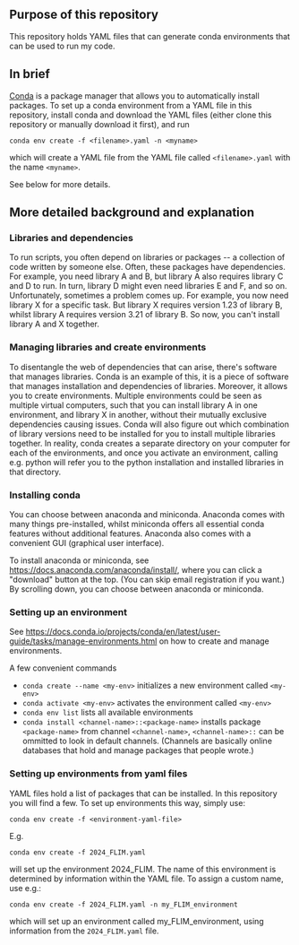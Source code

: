 

## Purpose of this repository

This repository holds YAML files that can generate conda environments that can be used to run my code.

## In brief

[Conda](https://docs.conda.io/projects/conda/en/stable/) is a package manager that allows you to automatically install packages. 
To set up a conda environment from a YAML file in this repository, install conda and download the YAML files (either clone this repository or manually download it first), and run

```conda env create -f <filename>.yaml -n <myname>```

which will create a YAML file from the YAML file called `<filename>.yaml` with the name `<myname>`.

See below for more details.

## More detailed background and explanation

### Libraries and dependencies 
To run scripts, you often depend on libraries or packages -- a collection of code written by someone else. Often, these packages have dependencies. For example, you need library A and B, but library A also requires library C and D to run. In turn, library D might even need libraries E and F, and so on. Unfortunately, sometimes a problem comes up. For example, you now need library X for a specific task. But library X requires version 1.23 of library B, whilst library A requires version 3.21 of library B. So now, you can't install library A and X together.

### Managing libraries and create environments
To disentangle the web of dependencies that can arise, there's software that manages libraries. Conda is an example of this, it is a piece of software that manages installation and dependencies of libraries. Moreover, it allows you to create environments. Multiple environments could be seen as multiple virtual computers, such that you can install library A in one environment, and library X in another, without their mutually exclusive dependencies causing issues. Conda will also figure out which combination of library versions need to be installed for you to install multiple libraries together. In reality, conda creates a separate directory on your computer for each of the environments, and once you activate an environment, calling e.g. python will refer you to the python installation and installed libraries in that directory. 

### Installing conda

You can choose between anaconda and miniconda. Anaconda comes with many things pre-installed, whilst miniconda offers all essential conda features without additional features. Anaconda also comes with a convenient GUI (graphical user interface).

To install anaconda or miniconda, see https://docs.anaconda.com/anaconda/install/, where you can click a "download" button at the top. (You can skip email registration if you want.) By scrolling down, you can choose between anaconda or miniconda. 

### Setting up an environment

See https://docs.conda.io/projects/conda/en/latest/user-guide/tasks/manage-environments.html on how to create and manage environments. 

A few convenient commands 
- `conda create --name <my-env>` initializes a new environment called `<my-env>`
- `conda activate <my-env>` activates the environment called `<my-env>`
- `conda env list` lists all available environments
- `conda install <channel-name>::<package-name>` installs package `<package-name>` from channel `<channel-name>`, `<channel-name>::` can be ommitted to look in default channels. (Channels are basically online databases that hold and manage packages that people wrote.)

### Setting up environments from yaml files

YAML files hold a list of packages that can be installed. In this repository you will find a few. To set up environments this way, simply use:

```conda env create -f <environment-yaml-file>```

E.g.

```conda env create -f 2024_FLIM.yaml```

will set up the environment 2024_FLIM. The name of this environment is determined by information within the YAML file. To assign a custom name, use e.g.:

```conda env create -f 2024_FLIM.yaml -n my_FLIM_environment```

which will set up an environment called my_FLIM_environment, using information from the `2024_FLIM.yaml` file.

